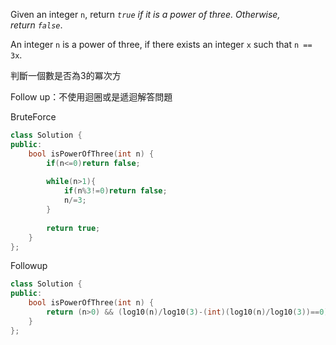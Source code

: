 Given an integer `n`, return _`true` if it is a power of three. Otherwise, return `false`_.

An integer `n` is a power of three, if there exists an integer `x` such that `n == 3x`.

判斷一個數是否為3的冪次方

Follow up：不使用迴圈或是遞迴解答問題

BruteForce
```cpp
class Solution {
public:
    bool isPowerOfThree(int n) {
        if(n<=0)return false;
        
        while(n>1){
            if(n%3!=0)return false;
            n/=3;
        }
        
        return true;
    }
};
```

Followup

```cpp
class Solution {
public:
    bool isPowerOfThree(int n) {
        return (n>0) && (log10(n)/log10(3)-(int)(log10(n)/log10(3))==0);
    }
};
```